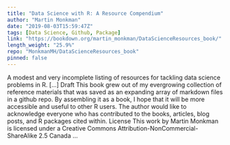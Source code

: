```yaml
---
title: "Data Science with R: A Resource Compendium"
author: "Martin Monkman"
date: "2019-08-03T15:59:47Z"
tags: [Data Science, Github, Package]
link: "https://bookdown.org/martin_monkman/DataScienceResources_book/"
length_weight: "25.9%"
repo: "MonkmanMH/DataScienceResources_book"
pinned: false
---
```


A modest and very incomplete listing of resources for tackling data science problems in R. [...] Draft This book grew out of my evergrowing collection of reference materials that was saved as an expanding array of markdown files in a github repo. By assembling it as a book, I hope that it will be more accessible and useful to other R users. The author would like to acknowledge everyone who has contributed to the books, articles, blog posts, and R packages cited within. License This work by Martin Monkman is licensed under a Creative Commons Attribution-NonCommercial-ShareAlike 2.5 Canada ...
